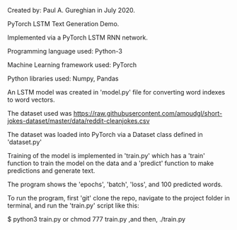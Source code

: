 Created by: Paul A. Gureghian in July 2020. 

PyTorch LSTM Text Generation Demo.

Implemented via a PyTorch LSTM RNN network.

Programming language used: Python-3 

Machine Learning framework used: PyTorch

Python libraries used:  Numpy, Pandas

An LSTM model was created in 'model.py' file for converting word indexes to word vectors.

The dataset used was https://raw.githubusercontent.com/amoudgl/short-jokes-dataset/master/data/reddit-cleanjokes.csv

The dataset was loaded into PyTorch via a Dataset class defined in 'dataset.py' 

Training of the model is implemented in 'train.py' which has a 'train' function to train the model on the data
and a 'predict' function to make predictions and generate text.

The program shows the 'epochs', 'batch', 'loss', and 100 predicted words.

To run the program, first 'git' clone the repo, navigate to the project folder in terminal, and run the 'train.py' script like this:  

$ python3 train.py  or chmod 777 train.py ,and then, ./train.py